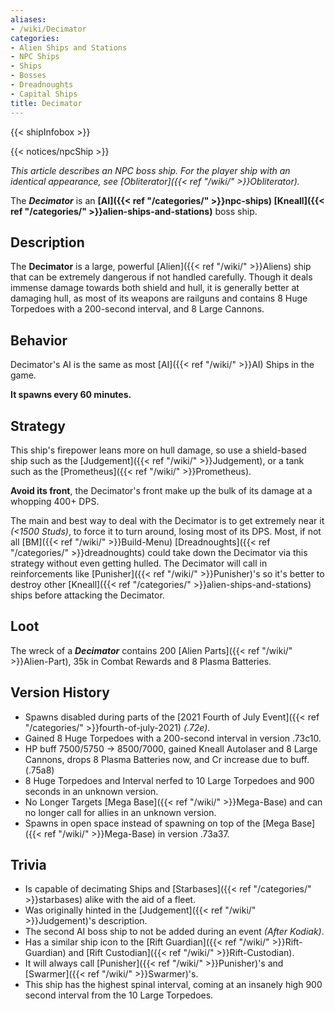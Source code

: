 ```yaml
---
aliases:
- /wiki/Decimator
categories:
- Alien Ships and Stations
- NPC Ships
- Ships
- Bosses
- Dreadnoughts
- Capital Ships
title: Decimator
---  
```


{{< shipInfobox >}}   

{{< notices/npcShip >}} 

_This article describes an NPC boss ship. For the player ship with an identical appearance, see [Obliterator]({{< ref "/wiki/" >}}Obliterator)._

The **_Decimator_** is an **[AI]({{< ref "/categories/" >}}npc-ships) [Kneall]({{< ref "/categories/" >}}alien-ships-and-stations)** boss ship.

## Description

The **Decimator** is a large, powerful [Alien]({{< ref "/wiki/" >}}Aliens) ship that can be extremely dangerous if not handled carefully. Though it deals immense damage towards both shield and hull, it is generally better at damaging hull, as most of its weapons are railguns and contains 8 Huge Torpedoes with a 200-second interval, and 8 Large Cannons.

## Behavior

Decimator's AI is the same as most [AI]({{< ref "/wiki/" >}}AI) Ships in the game.

**It spawns every 60 minutes.**

## Strategy

This ship's firepower leans more on hull damage, so use a shield-based ship such as the [Judgement]({{< ref "/wiki/" >}}Judgement), or a tank such as the [Prometheus]({{< ref "/wiki/" >}}Prometheus).

**Avoid its front**, the Decimator's front make up the bulk of its damage at a whopping 400+ DPS.

The main and best way to deal with the Decimator is to get extremely near it _(<1500 Studs)_, to force it to turn around, losing most of its DPS. Most, if not all [BM]({{< ref "/wiki/" >}}Build-Menu) [Dreadnoughts]({{< ref "/categories/" >}}dreadnoughts) could take down the Decimator via this strategy without even getting hulled. The Decimator will call in reinforcements like [Punisher]({{< ref "/wiki/" >}}Punisher)'s so it's better to destroy other [Kneall]({{< ref "/categories/" >}}alien-ships-and-stations) ships before attacking the Decimator.

## Loot

The wreck of a **_Decimator_** contains 200 [Alien Parts]({{< ref "/wiki/" >}}Alien-Part), 35k in Combat Rewards and 8 Plasma Batteries.

## Version History 

- Spawns disabled during parts of the [2021 Fourth of July Event]({{< ref "/categories/" >}}fourth-of-july-2021) _(.72e)_.
- Gained 8 Huge Torpedoes with a 200-second interval in version .73c10.
- HP buff 7500/5750 -> 8500/7000, gained Kneall Autolaser and 8 Large Cannons, drops 8 Plasma Batteries now, and Cr increase due to buff. (.75a8)
- 8 Huge Torpedoes and Interval nerfed to 10 Large Torpedoes and 900 seconds in an unknown version.
- No Longer Targets [Mega Base]({{< ref "/wiki/" >}}Mega-Base) and can no longer call for allies in an unknown version.
- Spawns in open space instead of spawning on top of the [Mega Base]({{< ref "/wiki/" >}}Mega-Base) in version .73a37.

## Trivia

- Is capable of decimating Ships and [Starbases]({{< ref "/categories/" >}}starbases) alike with the aid of a fleet.
- Was originally hinted in the [Judgement]({{< ref "/wiki/" >}}Judgement)'s description.
- The second AI boss ship to not be added during an event _(After Kodiak)_.
- Has a similar ship icon to the [Rift Guardian]({{< ref "/wiki/" >}}Rift-Guardian) and [Rift Custodian]({{< ref "/wiki/" >}}Rift-Custodian).
- It will always call [Punisher]({{< ref "/wiki/" >}}Punisher)'s and [Swarmer]({{< ref "/wiki/" >}}Swarmer)'s.
- This ship has the highest spinal interval, coming at an insanely high 900 second interval from the 10 Large Torpedoes.